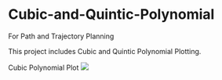 # Cubic-and-Quintic-Polynomial
 For Path and Trajectory Planning

This project includes Cubic and Quintic Polynomial Plotting.

Cubic Polynomial Plot
<img src="Image.Cubic_Plot.jpg">
